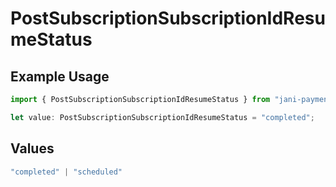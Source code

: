 # PostSubscriptionSubscriptionIdResumeStatus

## Example Usage

```typescript
import { PostSubscriptionSubscriptionIdResumeStatus } from "jani-payments/models/operations";

let value: PostSubscriptionSubscriptionIdResumeStatus = "completed";
```

## Values

```typescript
"completed" | "scheduled"
```